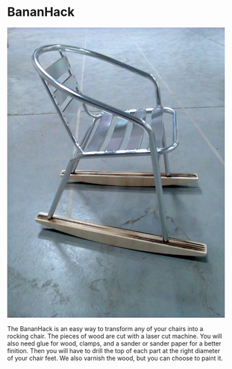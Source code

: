 # BananHack
<img src="https://github.com/franckCrl/BananHack/blob/master/4.jpg" width="600"/>

The BananHack is an easy way to transform any of your chairs into a rocking chair. The pieces of wood are cut with a laser cut machine. You will also need glue for wood, clamps, and a sander or sander paper for a better finition. Then you will have to drill the top of each part at the right diameter of your chair feet. We also varnish the wood, but you can choose to paint it.
